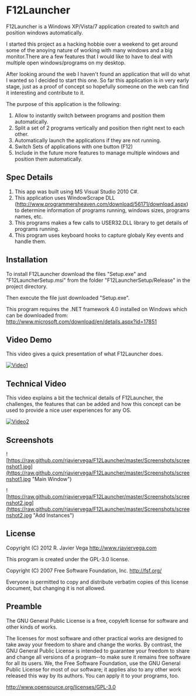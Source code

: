 F12Launcher 
============

F12Launcher is a Windows XP/Vista/7 application created to switch and position windows automatically.

I started this project as a hacking hobbie over a weekend to get around some of the anoying nature of
working with many windows and a big monitor.There are a few features that I would like to have to deal 
with multiple open windows/programs on my desktop.

After looking around the web I haven't found an application that will do what I wanted so I decided to 
start this one. So far this application is in very early stage, just as a proof of concept so hopefully 
someone on the web can find it interesting and contribute to it.

The purpose of this application is the following:

1. Allow to instantly switch between programs and position them automatically.
2. Split a set of 2 programs vertically and position then right next to each other.
3. Automatically launch the applications if they are not running.
4. Switch Sets of applications with one button (F12)
5. Include in the future more features to manage multiple windows and position them automatically.


Spec Details
-------------

1. This app was built using MS Visual Studio 2010 C#.
2. This application uses WindowScrape DLL  (http://www.programmersheaven.com/download/56171/download.aspx)
to determine information of programs running, windows sizes, programs names, etc.
3. This programs makes a few calls to USER32.DLL library to get details of programs running.
4. This program uses keyboard hooks to capture globaly Key events and handle them.
 

Installation
------------

To install F12Launcher download the files "Setup.exe" and "F12LauncherSetup.msi" from the folder 
"F12LauncherSetup/Release" in the project directory.

Then execute the file just downloaded "Setup.exe".

This program requires the .NET framework 4.0 installed on Windows which can be downloaded from:
http://www.microsoft.com/download/en/details.aspx?id=17851


Video Demo
----------

This video gives a quick presentation of what F12Launcher does.

[![Video1](/rjaviervega/F12Launcher/blob/master/Screenshots/video-1.jpg?raw=true)](http://youtu.be/mjYua_xFNig)

Technical Video
---------------

This video explains a bit the technical details of F12Launcher, the challenges, the features that can
be added and how this concept can be used to provide a nice user experiences for any OS.

[![Video2](/rjaviervega/F12Launcher/blob/master/Screenshots/video-2.jpg?raw=true)](http://youtu.be/7DxUZO814xI)



Screenshots
-----------

![https://raw.github.com/rjaviervega/F12Launcher/master/Screenshots/screenshot1.jpg](https://raw.github.com/rjaviervega/F12Launcher/master/Screenshots/screenshot1.jpg "Main Window")

![https://raw.github.com/rjaviervega/F12Launcher/master/Screenshots/screenshot2.jpg](https://raw.github.com/rjaviervega/F12Launcher/master/Screenshots/screenshot2.jpg "Add Instances")

License
--------

Copyright (C) 2012 R. Javier Vega http://www.rjaviervega.com

This program is created under the GPL-3.0 license.

Copyright (C) 2007 Free Software Foundation, Inc. <http://fsf.org/>

Everyone is permitted to copy and distribute verbatim copies of this license document, but changing it is not allowed.

Preamble
--------

The GNU General Public License is a free, copyleft license for software and other kinds of works.

The licenses for most software and other practical works are designed to take away your freedom to share and change the works. By contrast, the GNU General Public License is intended to guarantee your freedom to share and change all versions of a program--to make sure it remains free software for all its users. We, the Free Software Foundation, use the GNU General Public License for most of our software; it applies also to any other work released this way by its authors. You can apply it to your programs, too.

http://www.opensource.org/licenses/GPL-3.0
